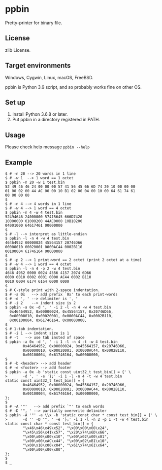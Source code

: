 ppbin
=====

Pretty-printer for binary file.

License
-------

zlib License.

Target environments
-------------------

Windows, Cygwin, Linux, macOS, FreeBSD.

ppbin is Python 3.6 script, and so probably works fine on other OS.

Set up
------

1. Install Python 3.6.8 or later.
2. Put ppbin in a directory registered in PATH.

Usage
-----

Please check help message `ppbin --help`

Example
-------

    $ # -n 20 --> 20 words in 1 line
    $ # -w 1  --> 1 word == 1 octet
    $ ppbin -n 20 -w 1 test.bin
    52 49 46 46 24 00 00 00 57 41 56 45 66 6D 74 20 10 00 00 00
    01 00 02 00 44 AC 00 00 10 B1 02 00 04 00 10 00 64 61 74 61
    00 00 00 00
    $
    $ # -n 4 --> 4 words in 1 line
    $ # -w 4 --> 1 word == 4 octet
    $ ppbin -n 4 -w 4 test.bin
    52494646 24000000 57415645 666D7420
    10000000 01000200 44AC0000 10B10200
    04001000 64617461 00000000
    $
    $ # -l --> interpret as little-endian
    $ ppbin -l -n 4 -w 4 test.bin
    46464952 00000024 45564157 20746D66
    00000010 00020001 0000AC44 0002B110
    00100004 61746164 00000000
    $
    $ # -p 2 --> 1 print-word == 2 octet (print 2 octet at a time)
    $ # -w 4 --> 1 word == 4 octet
    $ ppbin -l -n 4 -p 2 -w 4 test.bin
    4646 4952 0000 0024 4556 4157 2074 6D66
    0000 0010 0002 0001 0000 AC44 0002 B110
    0010 0004 6174 6164 0000 0000
    $
    $ # C-style print with 2-space indentation.
    $ # -a 0x   --> add prefix `0x' to each print-words
    $ # -d ', ' --> delimiter is ', '
    $ # -i 2    --> indent size is 2
    $ ppbin -a 0x -d ', ' -i 2 -l -n 4 -w 4 test.bin
      0x46464952, 0x00000024, 0x45564157, 0x20746D66,
      0x00000010, 0x00020001, 0x0000AC44, 0x0002B110,
      0x00100004, 0x61746164, 0x00000000,
    $
    $ # 1-tab indentation.
    $ # -i 1 --> indent size is 1
    $ # -t   --> use tab insted of space
    $ ppbin -a 0x -d ', ' -i 1 -l -n 4 -t -w 4 test.bin
            0x46464952, 0x00000024, 0x45564157, 0x20746D66,
            0x00000010, 0x00020001, 0x0000AC44, 0x0002B110,
            0x00100004, 0x61746164, 0x00000000,
    $
    $ # -b <header> --> add header
    $ # -e <footer> --> add footer
    $ ppbin -a 0x -b 'static const uint32_t test_bin[] = {' \
    >       -d ', ' -e '};' -i 1 -l -n 4 -t -w 4 test.bin
    static const uint32_t test_bin[] = {
            0x46464952, 0x00000024, 0x45564157, 0x20746D66,
            0x00000010, 0x00020001, 0x0000AC44, 0x0002B110,
            0x00100004, 0x61746164, 0x00000000,
    };
    $
    $ # -A '"'   --> add prefix `"' to each words
    $ # -D '", ' --> partially overwrite delimiter
    $ ppbin -A '"' -a \\x -b 'static const char * const test_bin[] = {' \
    >       -d '' -D '", ' -e '};' -i 1 -l -n 2 -p 1 -t -w 4 test.bin
    static const char * const test_bin[] = {
            "\x46\x46\x49\x52", "\x00\x00\x00\x24",
            "\x45\x56\x41\x57", "\x20\x74\x6D\x66",
            "\x00\x00\x00\x10", "\x00\x02\x00\x01",
            "\x00\x00\xAC\x44", "\x00\x02\xB1\x10",
            "\x00\x10\x00\x04", "\x61\x74\x61\x64",
            "\x00\x00\x00\x00",
    };
    $
    $ _
